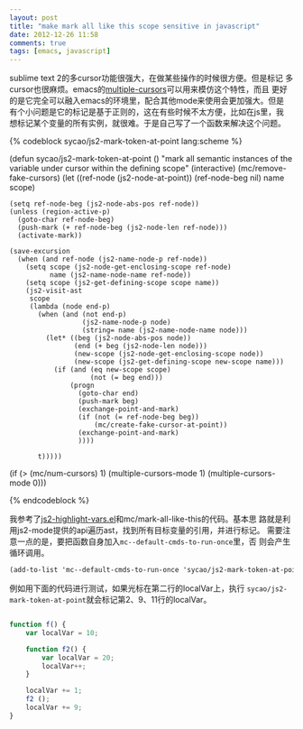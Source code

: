 ```yaml
---
layout: post
title: "make mark all like this scope sensitive in javascript"
date: 2012-12-26 11:58
comments: true
tags: [emacs, javascript]
---
```


sublime text 2的多cursor功能很强大，在做某些操作的时候很方便。但是标记
多cursor也很麻烦。emacs的[multiple-cursors][]可以用来模仿这个特性，而且
更好的是它完全可以融入emacs的环境里，配合其他mode来使用会更加强大。但是
有个小问题是它的标记是基于正则的，这在有些时候不太方便，比如在js里，我
想标记某个变量的所有实例，就很难。于是自己写了一个函数来解决这个问题。

{% codeblock sycao/js2-mark-token-at-point lang:scheme %}

(defun sycao/js2-mark-token-at-point ()
  "mark all semantic instances of the variable under cursor within the defining scope"
  (interactive)
  (mc/remove-fake-cursors)
  (let ((ref-node (js2-node-at-point))
        (ref-node-beg nil)
        name
        scope)

    (setq ref-node-beg (js2-node-abs-pos ref-node))
    (unless (region-active-p)
      (goto-char ref-node-beg)
      (push-mark (+ ref-node-beg (js2-node-len ref-node)))
      (activate-mark))

    (save-excursion
      (when (and ref-node (js2-name-node-p ref-node))
        (setq scope (js2-node-get-enclosing-scope ref-node)
              name (js2-name-node-name ref-node))
        (setq scope (js2-get-defining-scope scope name))
        (js2-visit-ast
         scope
         (lambda (node end-p)
           (when (and (not end-p)
                      (js2-name-node-p node)
                      (string= name (js2-name-node-name node)))
             (let* ((beg (js2-node-abs-pos node))
                    (end (+ beg (js2-node-len node)))
                    (new-scope (js2-node-get-enclosing-scope node))
                    (new-scope (js2-get-defining-scope new-scope name)))
               (if (and (eq new-scope scope)
                        (not (= beg end)))
                   (progn
                     (goto-char end)
                     (push-mark beg)
                     (exchange-point-and-mark)
                     (if (not (= ref-node-beg beg))
                         (mc/create-fake-cursor-at-point))
                     (exchange-point-and-mark)
                     ))))

           t)))))
  (if (> (mc/num-cursors) 1)
      (multiple-cursors-mode 1)
    (multiple-cursors-mode 0)))

{% endcodeblock %}


我参考了[js2-highlight-vars.el][]和mc/mark-all-like-this的代码。基本思
路就是利用js2-mode提供的api遍历ast，找到所有目标变量的引用，并进行标记。
需要注意一点的是，要把函数自身加入`mc--default-cmds-to-run-once`里，否
则会产生循环调用。

```scheme
(add-to-list 'mc--default-cmds-to-run-once 'sycao/js2-mark-token-at-point)
```

例如用下面的代码进行测试，如果光标在第二行的localVar上，执行
`sycao/js2-mark-token-at-point`就会标记第2、9、11行的localVar。

```javascript var localVar = 12;

function f() {
    var localVar = 10;

    function f2() {
        var localVar = 20;
        localVar++;
    }

    localVar += 1;
    f2 ();
    localVar += 9;
}
```

[js2-highlight-vars.el]: http://mihai.bazon.net/projects/editing-javascript-with-emacs-js2-mode/js2-highlight-vars-mode
[multiple-cursors]: https://github.com/magnars/multiple-cursors.el
